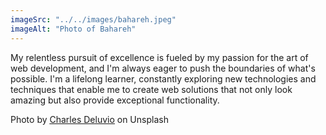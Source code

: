 ```yaml
---
imageSrc: "../../images/bahareh.jpeg"
imageAlt: "Photo of Bahareh"
---
```



My relentless pursuit of excellence is fueled by my passion for the art of web development, and I'm always eager to push the boundaries of what's possible. I'm a lifelong learner, constantly exploring new technologies and techniques that enable me to create web solutions that not only look amazing but also provide exceptional functionality.


Photo by <a href="https://unsplash.com/@charlesdeluvio?utm_source=unsplash&utm_medium=referral&utm_content=creditCopyText" target="_blank" rel="nofollow noopener noreferrer" aria-label="External Link"><u>Charles Deluvio</u></a> on Unsplash
